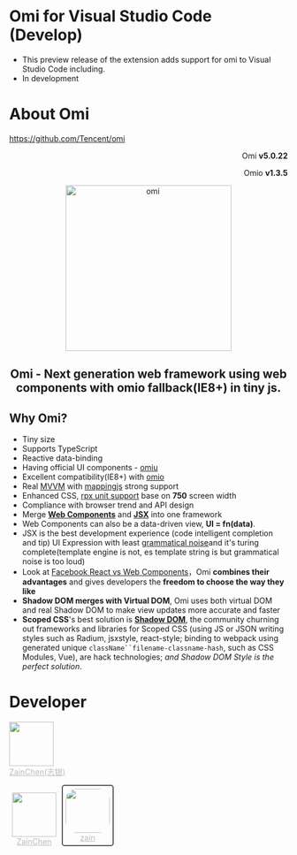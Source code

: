 # Omi for Visual Studio Code (Develop)

- This preview release of the extension adds support for omi to Visual Studio Code including.
- In development



# About Omi

https://github.com/Tencent/omi

<p align="right">Omi <strong>v5.0.22</strong></p>
<p align="right">Omio <strong>v1.3.5</strong></p>
<p align="center"><img src="https://raw.githubusercontent.com/ZainChen/vscode-extension-omi/master/images/omi-logo2019.png" alt="omi" width="300"/></p>
<h2 align="center">Omi - Next generation web framework using web components with omio fallback(IE8+) in tiny js.</h2>

## Why Omi?

- Tiny size
- Supports TypeScript
- Reactive data-binding
- Having official UI components - [omiu](https://tencent.github.io/omi/packages/omiu/examples/build/index.html)
- Excellent compatibility(IE8+) with [omio](https://github.com/Tencent/omi/tree/master/packages/omio)
- Real [MVVM](https://github.com/Tencent/omi/blob/master/tutorial/omi-mvvm.md) with [mappingjs](https://github.com/Tencent/omi/tree/master/packages/mappingjs) strong support
- Enhanced CSS, [rpx unit support](https://github.com/Tencent/omi/releases/tag/v4.0.26) base on **750** screen width
- Compliance with browser trend and API design
- Merge [**Web Components**](https://developers.google.com/web/fundamentals/web-components/) and [**JSX**](https://reactjs.org/docs/introducing-jsx.html) into one framework
- Web Components can also be a data-driven view, **UI = fn(data)**.
- JSX is the best development experience (code intelligent completion and tip) UI Expression with least [grammatical noise](https://github.com/facebook/jsx#why-not-template-literals)and it's turing complete(template engine is not, es template string is but grammatical noise is too loud)
- Look at [Facebook React vs Web Components](https://softwareengineering.stackexchange.com/questions/225400/pros-and-cons-of-facebooks-react-vs-web-components-polymer)，Omi **combines their advantages** and gives developers the **freedom to choose the way they like**
- **Shadow DOM merges with Virtual DOM**, Omi uses both virtual DOM and real Shadow DOM to make view updates more accurate and faster
- **Scoped CSS**'s best solution is [**Shadow DOM**](https://developers.google.com/web/fundamentals/web-components/shadowdom), the community churning out frameworks and libraries for Scoped CSS (using JS or JSON writing styles such as Radium, jsxstyle, react-style; binding to webpack using generated unique `className``filename-classname-hash`, such as CSS Modules, Vue), are hack technologies; *and Shadow DOM Style is the perfect solution*.



# Developer

<a href="https://zainzy.com"><img src="https://raw.githubusercontent.com/ZainChen/vscode-extension-omi/master/images/zain.png" style="height:80px; width:80px;" /></a><br/><a href="https://zainzy.com" style="color: #BBB">ZainChen(志银)</a>
<p style="float:left; margin-right:5px; margin-left:5px; text-align:center"><a href="https://zainzy.com"><img src="https://raw.githubusercontent.com/ZainChen/vscode-extension-omi/master/images/zain.png" style="height:80px; width:80px;" /></a><br/><a href="https://zainzy.com" style="color: #BBB">ZainChen</a></p>

<div style="float:left; margin-right:5px; margin-left:5px; text-align:center; border:2px solid #555; border-radius:5px; padding: 5px"><a href="https://zainzy.com"><img src="https://raw.githubusercontent.com/ZainChen/vscode-extension-omi/master/images/zain.png" style="height:80px; width:80px; border-radius:20px" /></a><br/><a href="https://zainzy.com" style="color: #BBB">zain</a></div>

